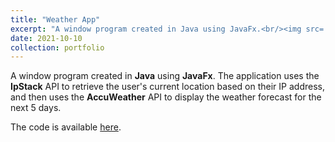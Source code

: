```yaml
---
title: "Weather App"
excerpt: "A window program created in Java using JavaFx.<br/><img src='/images/500x300.png'>"
date: 2021-10-10
collection: portfolio
---
```


A window program created in **Java** using **JavaFx**. The application uses the **IpStack** API to retrieve the user's current location based on their IP address, and then uses the **AccuWeather** API to display the weather forecast for the next 5 days.

The code is available [here](https://github.com/petrzmax/WeatherApp).
